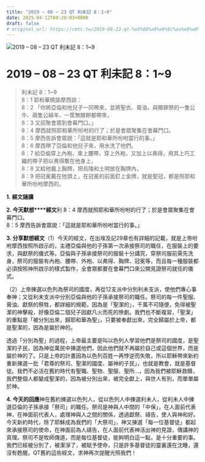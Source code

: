 ```yaml
---
title: "2019 – 08 – 23 QT 利未記 8：1~9"
date: 2025-04-12T00:20:03+0800
draft: false
# original_url: https://cmtc.tw/2019-08-23-qt-%e5%88%a9%e6%9c%aa%e8%a8%98-8%ef%bc%9a19
---
```


![2019 – 08 – 23 QT 利未記 8：1~9](/images/qt.jpg   "2019 – 08 – 23 QT 利未記 8：1~9")

# 2019 – 08 – 23 QT 利未記 8：1~9

> 利未記 8：1~9  
> 8：1 耶和華曉諭摩西說：  
> 8：2 「你將亞倫和他兒子一同帶來，並將聖衣、膏油，與贖罪祭的一隻公牛、兩隻公綿羊、一筐無酵餅都帶來，  
> 8：3 又招聚會眾到會幕門口。」  
> 8：4 摩西就照耶和華所吩咐的行了；於是會眾聚集在會幕門口。  
> 8：5 摩西告訴會眾說：「這就是耶和華所吩咐當行的事。」  
> 8：6 摩西帶了亞倫和他兒子來，用水洗了他們。  
> 8：7 給亞倫穿上內袍，束上腰帶，穿上外袍，又加上以弗得，用其上巧工織的帶子把以弗得繫在他身上，  
> 8：8 又給他戴上胸牌，把烏陵和土明放在胸牌內，  
> 8：9 把冠冕戴在他頭上，在冠冕的前面釘上金牌，就是聖冠，都是照耶和華所吩咐摩西的。

**1.** **經文誦讀**

**2. 今天默想****經文**利 8：4 摩西就照耶和華所吩咐的行了；於是會眾聚集在會幕門口。  
8：5 摩西告訴會眾說：「這就是耶和華所吩咐當行的事。」

**3. 分享默想經文**（1）今天的經文，在出埃及記29章也有詳細的記載，就是上帝吩咐摩西按照所啟示的，主禮亞倫與他的子孫第一次承接祭司的職任，在服裝上的要求，與獻祭的儀式等。亞倫與子孫承接祭司的服裝十分講究，穿祭司服前需先洗身，祭司的服裝有內袍、腰帶、外袍、以弗得、胸牌、冠冕等，而且每一種服裝都必須按照神所啟示的樣式製作，全會眾都要在會幕門口來公開見證祭司就任的儀式。

（2）上帝揀選以色列為祭司的國度，再從12支派中分別利未支派，使他們專心事奉神；又從利未支派中分別亞倫與他的子孫承接祭司的職任。祭司的每一件聖服、膏油、獻祭的祭牲，都詳細的規範，因為是「聖潔的」，千萬不可隨便，免得被聖潔的神擊殺，好像亞倫二個兒子因獻凡火而死的慘劇。我們也不斷複習，「聖潔」的重點是「被分別出來，歸耶和華為聖」，只要被奉獻出來，完全歸屬於上帝，都是聖潔的，因為是屬於神的。

透過「分別為聖」的過程，上帝最主要是叫以色列人學習他們是祭司的國度，是聖潔的子民，因為神從萬民中揀選他們，因此他們就不再屬於自己或這個世界，而是屬於神的了。只是上帝的計畫因為以色列百姓一再悖逆而失敗，所以耶穌帶來新約重新揀選一批「君尊的祭司、聖潔的國度、屬神的子民」，也就是教會，就是基督徒。我們不必活在舊約時代有聖職、聖物、聖服、聖所…，因為我們被耶穌救贖，我們整個人都變成聖潔的，因為被分別出來，被完全獻上，與世人有別，而單單屬於神。

**4. 今天的回應**神在舊約揀選以色列人，從以色列人中揀選利未人，從利未人中揀選亞倫的子孫承接「祭司」的職任。祭司是神與人中間的「中保」，在人面前代表神，在神面前代表人，處理神與人之間的關係，透過獻祭、禱告，使人與神和好。今天新約時代，除了耶穌成為我們的「大祭司」，神又揀選「每一位基督徒」都起來承接祭司的使命，在神面前為人禱告，在人面前代表神活出神的見證，傳講神的真理。祭司不是牧師傳道，而是每位基督徒，能夠明白這一點，是十分重要的事。我們已經被分別了，被潔淨了，被賦予使命，只是許多基督徒的靈裏還在沈睡，還沒有甦醒。QT舊約這些經文，求神再次提醒光照我們！